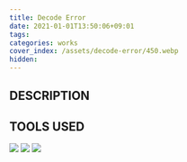 ```yaml
---
title: Decode Error
date: 2021-01-01T13:50:06+09:01
tags: 
categories: works
cover_index: /assets/decode-error/450.webp
hidden: 
---
```


## DESCRIPTION


## TOOLS USED

![](01.webp)
![](02.webp)
![](03.webp)